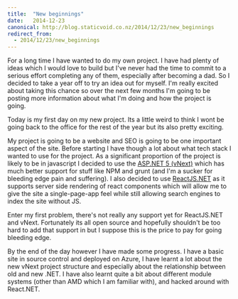 ```yaml
---
title:  "New beginnings"
date:   2014-12-23
canonical: http://blog.staticvoid.co.nz/2014/12/23/new_beginnings
redirect_from:
  - 2014/12/23/new_beginnings
---
```

For a long time I have wanted to do my own project. I have had plenty of ideas which I would love to build but I've never had the time to commit to a serious effort completing any of them, especially after becoming a dad. So I decided to take a year off to try an idea out for myself. I'm really excited about taking this chance so over the next few months I'm going to be posting more information about what I'm doing and how the project is going.

Today is my first day on my new project. Its a little weird to think I wont be going back to the office for the rest of the year but its also pretty exciting.

My project is going to be a website and SEO is going to be one important aspect of the site. Before starting I have though a lot about what tech stack I wanted to use for the project. As a significant proportion of the project is likely to be in javascript I decided to use the [ASP.NET 5 (vNext)](http://www.asp.net/vnext/overview/aspnet-vnext/aspnet-5-overview) which has much better support for stuff like NPM and grunt (and I'm a sucker for bleeding edge pain and suffering). I also decided to use [ReactJS.NET](http://reactjs.net/) as it supports server side rendering of react components which will allow me to give the site a single-page-app feel while still allowing search engines to index the site without JS.

Enter my first problem, there's not really any support yet for ReactJS.NET and vNext. Fortunately its all open source and hopefully shouldn't be too hard to add that support in but I suppose this is the price to pay for going bleeding edge.

By the end of the day however I have made some progress. I have a basic site in source control and deployed on Azure, I have learnt a lot about the new vNext project structure and especially about the relationship between old and new .NET. I have also learnt quite a bit about different module systems (other than AMD which I am familiar with), and hacked around with React.NET.
